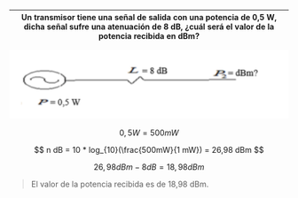 | Un transmisor tiene una señal de salida con una potencia de 0,5 W, dicha señal sufre una atenuación de 8 dB, ¿cuál será el valor de la potencia recibida en dBm? |
| ---------------------------------------------------------------------------------------------------------------------------------------------------------------- |

![1.7 image](./assets/1-7.png)

$$
0,5 W = 500 mW
$$

$$
n dB = 10 * log_{10}(\frac{500mW}{1 mW}) = 26,98 dBm
$$

$$
26,98 dBm - 8 dB = 18,98 dBm
$$

> El valor de la potencia recibida es de 18,98 dBm.
